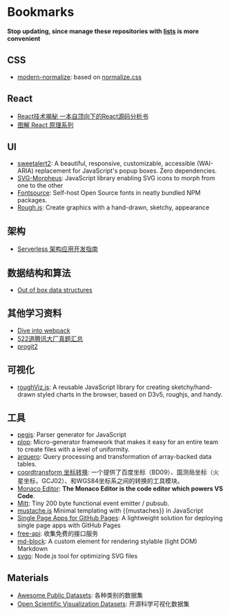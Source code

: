 # Bookmarks

**Stop updating, since manage these repositories with [lists](https://docs.github.com/en/get-started/exploring-projects-on-github/saving-repositories-with-stars) is more convenient**

## CSS

- [modern-normalize](https://github.com/sindresorhus/modern-normalize): based on [normalize.css](https://github.com/necolas/normalize.css)

## React

- [React技术揭秘 一本自顶向下的React源码分析书](https://github.com/BetaSu/just-react)
- [图解 React 原理系列](https://github.com/7kms/react-illustration-series)

## UI

- [sweetalert2](https://github.com/sweetalert2/sweetalert2): A beautiful, responsive, customizable, accessible (WAI-ARIA) replacement for JavaScript's popup boxes. Zero dependencies.
- [SVG-Morpheus](https://github.com/alexk111/SVG-Morpheus): JavaScript library enabling SVG icons to morph from one to the other
- [Fontsource](https://fontsource.org/fonts): Self-host Open Source fonts in neatly bundled NPM packages.
- [Rough.js](https://github.com/rough-stuff/rough):  Create graphics with a hand-drawn, sketchy, appearance

## 架构

- [Serverless 架构应用开发指南](https://github.com/phodal/serverless)


## 数据结构和算法

- [Out of box data structures](https://github.com/datastructures-js)

## 其他学习资料

- [Dive into webpack](https://github.com/gwuhaolin/dive-into-webpack)
- [522道腾讯大厂真题汇总](https://github.com/Chocolate1999/Front-end-learning-to-organize-notes/issues)
- [progit2](https://github.com/progit/progit2)

## 可视化

- [roughViz.js](https://github.com/jwilber/roughViz): A reusable JavaScript library for creating sketchy/hand-drawn styled charts in the browser, based on D3v5, roughjs, and handy.

## 工具

- [pegjs](https://github.com/pegjs/pegjs): Parser generator for JavaScript
- [plop](https://github.com/plopjs/plop): Micro-generator framework that makes it easy for an entire team to create files with a level of uniformity.
- [arquero](https://github.com/uwdata/arquero): Query processing and transformation of array-backed data tables.
- [coordtransform 坐标转换](https://github.com/wandergis/coordtransform): 一个提供了百度坐标（BD09）、国测局坐标（火星坐标，GCJ02）、和WGS84坐标系之间的转换的工具模块。
- [Monaco Editor](https://github.com/microsoft/monaco-editor):  **The Monaco Editor is the code editor which powers VS Code**.
- [Mitt](https://github.com/developit/mitt): Tiny 200 byte functional event emitter / pubsub.
- [mustache.js](https://github.com/janl/mustache.js) Minimal templating with {{mustaches}} in JavaScript
- [Single Page Apps for GitHub Pages](https://github.com/rafgraph/spa-github-pages):  A lightweight solution for deploying single page apps with GitHub Pages
- [free-api](https://github.com/fangzesheng/free-api): 收集免费的接口服务
- [md-block](https://github.com/LeaVerou/md-block): A custom element for rendering stylable (light DOM) Markdown
- [svgo](https://github.com/svg/svgo): Node.js tool for optimizing SVG files

## Materials

- [Awesome Public Datasets](https://github.com/awesomedata/awesome-public-datasets): 各种类别的数据集
- [Open Scientific Visualization Datasets](https://klacansky.com/open-scivis-datasets/): 开源科学可视化数据集


